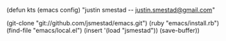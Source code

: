 (defun kts (emacs config)
  "justin smestad -- justin.smestad@gmail.com"

  (git-clone "git://github.com/jsmestad/emacs.git")
  (ruby "emacs/install.rb")
  (find-file "emacs/local.el")
  (insert '(load "jsmestad"))
  (save-buffer))
